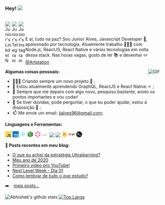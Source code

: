 <!-- <p align="left"> <img src="https://komarev.com/ghpvc/?username=jjunior96" alt="jjunior96" /> </p> -->
### Hey! <img src="https://media.giphy.com/media/hvRJCLFzcasrR4ia7z/giphy.gif" width="30px">

<br/>

<a href="https://www.linkedin.com/in/junior-alves-b66a10127">
  <img align="left" alt="Junior's LinkdeIN" width="22px" src="https://cdn.jsdelivr.net/npm/simple-icons@v3/icons/linkedin.svg" />
</a>
<a href="https://t.me/jjalves96">
  <img align="left" alt="Junior's Telegram" width="22px" src="https://cdn.jsdelivr.net/npm/simple-icons@v3/icons/telegram.svg" />
</a>
<a href="https://www.instagram.com/junior.alves__/">
  <img align="left" alt="Junior's Instagram" width="22px" src="https://cdn.jsdelivr.net/npm/simple-icons@v3/icons/instagram.svg" />
</a>

<br />
<br />

E aí, tudo na paz? Sou Junior Alves, Javascript Developer 🚀, apaixonado por tecnologia. Atualmente trabalho 👨🏽‍💻 com Node.js, ReactJS, React Native e várias tecnologias em volta dessa stack. Nas horas vagas, gosto de ler 📚 e desenhar ✏️ [@Artstation](https://www.artstation.com/jjunior_art)

  <img align="right" alt="GIF" src="https://media.giphy.com/media/iIqmM5tTjmpOB9mpbn/giphy.gif" />

**Algumas coisas pessoais:**

- 👨🏽‍💻 Criando sempre um novo projeto 🚀 ;
- 🌱 Estou atualmente aprendendo GraphQL, ReactJS e React Native ⚛️ ;
- 🤔 Sempre que me deparo com algo novo, pesquiso bastante, anoto os pontos importantes e vou codar!
- 💬 Se tiver dúvidas, pode perguntar, o que eu puder ajudar, estou à disposição 🤝 ;
- 📫 Me envie um email: jjalves96@gmail.com;

**Linguagens e Ferramentas:**

<code><img height="20" src="https://raw.githubusercontent.com/github/explore/80688e429a7d4ef2fca1e82350fe8e3517d3494d/topics/javascript/javascript.png"></code>
<code><img height="20" src="https://raw.githubusercontent.com/github/explore/80688e429a7d4ef2fca1e82350fe8e3517d3494d/topics/typescript/typescript.png"></code>
<code><img height="20" src="https://raw.githubusercontent.com/github/explore/80688e429a7d4ef2fca1e82350fe8e3517d3494d/topics/react/react.png"></code>
<code><img height="20" src="https://raw.githubusercontent.com/github/explore/80688e429a7d4ef2fca1e82350fe8e3517d3494d/topics/nodejs/nodejs.png"></code>
<code><img height="20" src="https://raw.githubusercontent.com/github/explore/5c058a388828bb5fde0bcafd4bc867b5bb3f26f3/topics/graphql/graphql.png"></code>
<code><img height="20" src="https://raw.githubusercontent.com/github/explore/80688e429a7d4ef2fca1e82350fe8e3517d3494d/topics/mysql/mysql.png"></code>
<code><img height="20" src="https://user-images.githubusercontent.com/24623425/36042969-f87531d4-0d8a-11e8-9dee-e87ab8c6a9e3.png"/></code>
<code><img height="20" src="https://camo.githubusercontent.com/9b74122cee0058e9bc59b360be70c216de35c16f/68747470733a2f2f7765626173736574732e6d6f6e676f64622e636f6d2f5f636f6d5f6173736574732f636d732f6d6f6e676f64622d6c6f676f2d7267622d6a36773237316731786e2e6a7067"/></code>
<code><img height="20" src="https://raw.githubusercontent.com/github/explore/80688e429a7d4ef2fca1e82350fe8e3517d3494d/topics/firebase/firebase.png"></code>
<code><img height="20" src="https://raw.githubusercontent.com/github/explore/80688e429a7d4ef2fca1e82350fe8e3517d3494d/topics/git/git.png"></code>
<code><img height="20" src="https://raw.githubusercontent.com/github/explore/80688e429a7d4ef2fca1e82350fe8e3517d3494d/topics/terminal/terminal.png"></code>

 **📕 Posts recentes em meu blog:**

<!-- BLOG:START -->
- [O que eu achei da estratégia Ultralearning?](https://devjuniorplus.com.br/conheca-a-estrategia-ultralearning-de-estudos/)
- [Meu ano de 2020](https://devjuniorplus.com.br/meu-ano-de-2020/)
- [Primeiro vídeo pro YouTube!](https://devjuniorplus.com.br/primeiro-vídeo-pro-youtube/)
- [Next Level Week - Dia 01](https://devjuniorplus.com.br/next-level-week-dia-01/)
- [Como lembrar de tudo o que estudo?](https://devjuniorplus.com.br/como-lembrar-de-tudo-o-que-estuda/)
<!-- BLOG:END -->

➡️  ` ` [mais posts...](https://devjuniorplus.com.br)

![Abhishek's github stats](https://github-readme-stats.vercel.app/api?username=jjunior96&show_icons=true&hide_border=true)
[![Top Langs](https://github-readme-stats.vercel.app/api/top-langs/?username=jjunior96&layout=compact)](https://github.com/anuraghazra/github-readme-stats)
